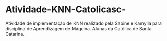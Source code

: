 # Atividade-KNN-Catolicasc-
Atividade de implementação de KNN realizado pela Sabine e Kamylla para disciplina de Aprendizagem de Máquina. Alunas da Católica de Santa Catarina.
